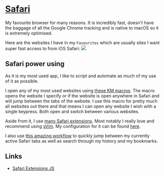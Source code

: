 # [Safari](https://www.apple.com/lae/safari/)
My favourite browser for many reasons. It is incredibly fast, doesn't have the baggage of all the Google Chrome tracking and is native to macOS so it is extremely optimised.

Here are the websites I have in my `Favourites` which are usually sites I want super fast access to from iOS Safari:
![](https://i.imgur.com/nw971Uj.png)

## Safari power using
As it is my most used app, I like to script and automate as much of my use of it as possible.

I open any of my most used websites using [these KM macros](https://goo.gl/3PzcX9). The macro opens the website I specify or if the website is open anywhere in Safari and will jump between the tabs of the website. I use this macro for pretty much all websites out there and that means I can open any website I wish with a single keypress. Both open and switch between various websites.

Aside from it, I use [many Safari extensions](https://github.com/learn-anything/safari-extensions#readme). Most notably I really love and recommend using [sVim](https://github.com/flipxfx/sVim). My configuration for it can be found [here](https://gist.github.com/c26e6a05e4e426e0542e55b7513b581c).

I also use [this amazing workflow](https://github.com/deanishe/alfred-safari-assistant) to quickly jump between my currently active Safari tabs as well as search through my history and my bookmarks.

## Links
- [Safari Extensions JS](https://developer.apple.com/documentation/safariextensions)